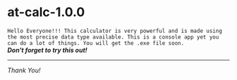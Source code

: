# at-calc-1.0.0
`Hello Everyone!!! This calculator is very powerful and is made using the most precise data type available. This is a console app yet you can do a lot of things. You will get the .exe file soon.`  
**_Don't forget to try this out!_**
<hr>
<em>Thank You!</em>
